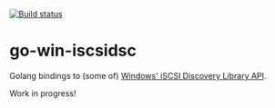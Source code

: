 [![Build status](https://ci.appveyor.com/api/projects/status/github/wk8/go-win-iscsidsc?branch=master&svg=true)](https://ci.appveyor.com/project/wk8/go-win-iscsidsc/branch/master)

# go-win-iscsidsc

Golang bindings to (some of) [Windows' iSCSI Discovery Library API](https://docs.microsoft.com/en-us/windows/desktop/api/_iscsidisc/).

Work in progress!
